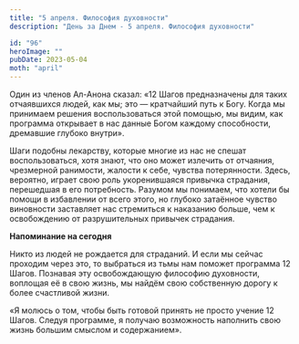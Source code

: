 ```yaml
---
title: "5 апреля. Философия духовности"
description: "День за Днем - 5 апреля. Философия духовности"

id: "96"
heroImage: ""
pubDate: 2023-05-04
moth: "april"
---
```


Один из членов Ал-Анона сказал: «12 Шагов предназначены для таких отчаявшихся
людей, как мы; это — кратчайший путь к Богу. Когда мы принимаем решения
воспользоваться этой помощью, мы видим, как программа открывает в нас данные
Богом каждому способности, дремавшие глубоко внутри».

Шаги подобны лекарству, которые многие из нас не спешат воспользоваться, хотя
знают, что оно может излечить от отчаяния, чрезмерной ранимости, жалости к
себе, чувства потерянности. Здесь, вероятно, играет свою роль укоренившаяся
привычка страдания, перешедшая в его потребность. Разумом мы понимаем, что
хотели бы помощи в избавлении от всего этого, но глубоко затаённое чувство
виновности заставляет нас стремиться к наказанию больше, чем к освобождению от
разрушительных привычек страдания.

**Напоминание на сегодня**

Никто из людей не рождается для страданий. И если мы сейчас проходим через
это, то выбраться из тьмы нам поможет программа 12 Шагов. Познавая эту
освобождающую философию духовности, воплощая её в свою жизнь, мы найдём свою
собственную дорогу к более счастливой жизни.

«Я молюсь о том, чтобы быть готовой принять не просто учение 12 Шагов. Следуя
программе, я получаю возможность наполнить свою жизнь большим смыслом и
содержанием».
